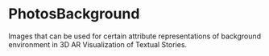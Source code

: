 # PhotosBackground
Images that can be used for certain attribute representations of background environment in 3D AR Visualization of Textual Stories.
